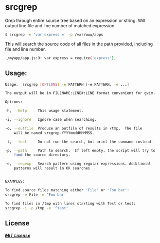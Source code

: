 srcgrep
==========

Grep through entire source tree based on an expression or string. Will output line file and line number of matched expression.

```bash
$ srcgrep -e 'var express =' -p /var/www/apps
```

This will search the source code of all files in the path provided, including file and line number.

```bash
./myapp/app.js:9: var express = require('express'),
```

## Usage:

```bash
Usage:  srcgrep [OPTIONS] -e PATTERN [-e PATTERN, -e ...]

The output will be in FILENAME:LINE#:LINE format convenient for gvim.

Options:

-h, --help     This usage statement.

-i, --ignore   Ignore case when searching.

-o, --outfile  Produce an outfile of results in /tmp.  The file
    will be named srcgrep-YYYYmmddHHMMSS.

-t, --test     Do not run the search, but print the command instead.

-p, --path     Path to search.  If left empty, the script will try to
    find the source directory.

-e, --regexp   Search pattern using regular expressions. Additional
    patterns will result in OR searches


EXAMPLES:

To find source files matching either 'File' or 'Foo bar':
srcgrep -e File -e 'Foo bar'

To find files in /tmp with lines starting with Test or test:
srcgrep -i -p /tmp -e '^test'
```


## License
##### [MIT License](http://opensource.org/licenses/MIT)

